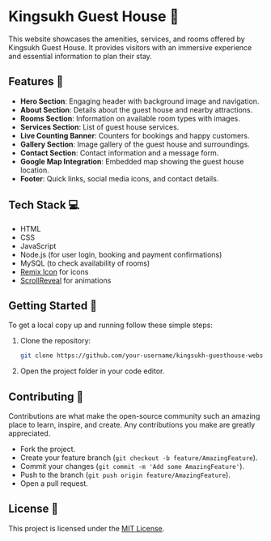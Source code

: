 # Kingsukh Guest House 🏡

This website showcases the amenities, services, and rooms offered by Kingsukh Guest House. It provides visitors with an immersive experience and essential information to plan their stay.

## Features 🌟

- **Hero Section**: Engaging header with background image and navigation.
- **About Section**: Details about the guest house and nearby attractions.
- **Rooms Section**: Information on available room types with images.
- **Services Section**: List of guest house services.
- **Live Counting Banner**: Counters for bookings and happy customers.
- **Gallery Section**: Image gallery of the guest house and surroundings.
- **Contact Section**: Contact information and a message form.
- **Google Map Integration**: Embedded map showing the guest house location.
- **Footer**: Quick links, social media icons, and contact details.

## Tech Stack 💻

- HTML
- CSS
- JavaScript
- Node.js (for user login, booking and payment confirmations)
- MySQL (to check availability of rooms) 
- [Remix Icon](https://remixicon.com/) for icons
- [ScrollReveal](https://scrollrevealjs.org/) for animations

## Getting Started 🚀

To get a local copy up and running follow these simple steps:

1. Clone the repository:
   ```bash
   git clone https://github.com/your-username/kingsukh-guesthouse-website.git
2. Open the project folder in your code editor.


## Contributing 🤝

Contributions are what make the open-source community such an amazing place to learn, inspire, and create. Any contributions you make are greatly appreciated.

- Fork the project.
- Create your feature branch (`git checkout -b feature/AmazingFeature`).
- Commit your changes (`git commit -m 'Add some AmazingFeature'`).
- Push to the branch (`git push origin feature/AmazingFeature`).
- Open a pull request.

## License 📝

This project is licensed under the [MIT License](LICENSE).

